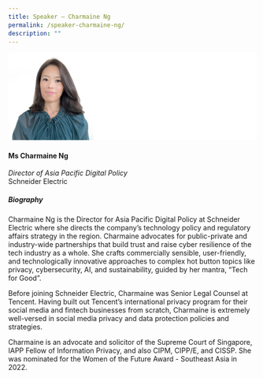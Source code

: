 ```yaml
---
title: Speaker – Charmaine Ng
permalink: /speaker-charmaine-ng/
description: ""
---
```

![](/images/Speakers/Charmaine%20Ng.jpg)

#### **Ms Charmaine Ng**

*Director of Asia Pacific Digital Policy*  
Schneider Electric

##### **Biography**
Charmaine Ng is the Director for Asia Pacific Digital Policy at Schneider Electric where she directs the company’s technology policy and regulatory affairs strategy in the region. Charmaine advocates for public-private and industry-wide partnerships that build trust and raise cyber resilience of the tech industry as a whole. She crafts commercially sensible, user-friendly, and technologically innovative approaches to complex hot button topics like privacy, cybersecurity, AI, and sustainability, guided by her mantra, “Tech for Good”.

Before joining Schneider Electric, Charmaine was Senior Legal Counsel at Tencent. Having built out Tencent’s international privacy program for their social media and fintech businesses from scratch, Charmaine is extremely well-versed in social media privacy and data protection policies and strategies.
 
Charmaine is an advocate and solicitor of the Supreme Court of Singapore, IAPP Fellow of Information Privacy, and also CIPM, CIPP/E, and CISSP. She was nominated for the Women of the Future Award - Southeast Asia in 2022.
